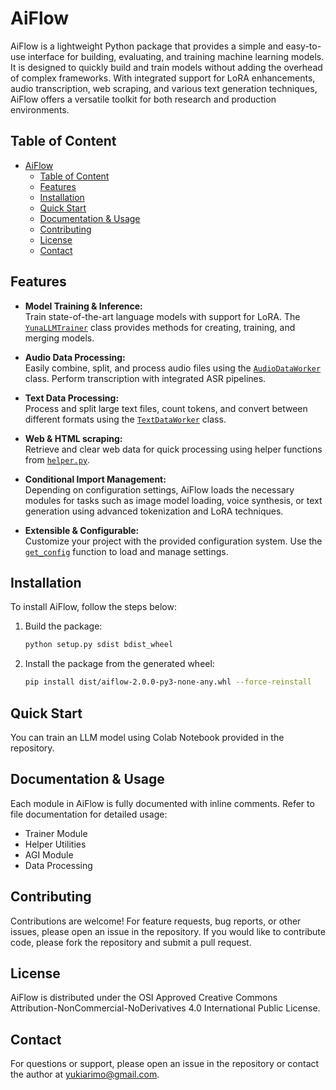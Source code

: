 # AiFlow
AiFlow is a lightweight Python package that provides a simple and easy-to-use interface for building, evaluating, and training machine learning models. It is designed to quickly build and train models without adding the overhead of complex frameworks. With integrated support for LoRA enhancements, audio transcription, web scraping, and various text generation techniques, AiFlow offers a versatile toolkit for both research and production environments.

## Table of Content
- [AiFlow](#aiflow)
  - [Table of Content](#table-of-content)
  - [Features](#features)
  - [Installation](#installation)
  - [Quick Start](#quick-start)
  - [Documentation \& Usage](#documentation--usage)
  - [Contributing](#contributing)
  - [License](#license)
  - [Contact](#contact)

## Features
- **Model Training & Inference:**  
  Train state-of-the-art language models with support for LoRA. The [`YunaLLMTrainer`](aiflow/trainer.py) class provides methods for creating, training, and merging models.
  
- **Audio Data Processing:**  
  Easily combine, split, and process audio files using the [`AudioDataWorker`](aiflow/data.py) class. Perform transcription with integrated ASR pipelines.
  
- **Text Data Processing:**  
  Process and split large text files, count tokens, and convert between different formats using the [`TextDataWorker`](aiflow/data.py) class.
  
- **Web & HTML scraping:**  
  Retrieve and clear web data for quick processing using helper functions from [`helper.py`](aiflow/helper.py).
  
- **Conditional Import Management:**  
  Depending on configuration settings, AiFlow loads the necessary modules for tasks such as image model loading, voice synthesis, or text generation using advanced tokenization and LoRA techniques.
  
- **Extensible & Configurable:**  
  Customize your project with the provided configuration system. Use the [`get_config`](aiflow/helper.py) function to load and manage settings.

## Installation
To install AiFlow, follow the steps below:

1. Build the package:
    ```bash
    python setup.py sdist bdist_wheel
    ```
2. Install the package from the generated wheel:
    ```bash
    pip install dist/aiflow-2.0.0-py3-none-any.whl --force-reinstall
    ```

## Quick Start
You can train an LLM model using Colab Notebook provided in the repository.

## Documentation & Usage
Each module in AiFlow is fully documented with inline comments. Refer to file documentation for detailed usage:
- Trainer Module
- Helper Utilities
- AGI Module
- Data Processing

## Contributing
Contributions are welcome! For feature requests, bug reports, or other issues, please open an issue in the repository. If you would like to contribute code, please fork the repository and submit a pull request.

## License
AiFlow is distributed under the OSI Approved Creative Commons Attribution-NonCommercial-NoDerivatives 4.0 International Public License.

## Contact
For questions or support, please open an issue in the repository or contact the author at yukiarimo@gmail.com.